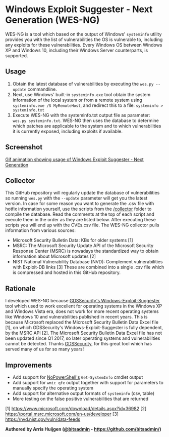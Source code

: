 # Windows Exploit Suggester - Next Generation (WES-NG)
WES-NG is a tool which based on the output of Windows' `systeminfo` utility provides you with the list of vulnerabilities the OS is vulnerable to, including any exploits for these vulnerabilities. Every Windows OS between Windows XP and Windows 10, including their Windows Server counterparts, is supported.

## Usage
1. Obtain the latest database of vulnerabilities by executing the `wes.py --update` commandline.
2. Next, use Windows' built-in `systeminfo.exe` tool obtain the system information of the local system or from a remote system using `systeminfo.exe /S MyRemoteHost`, and redirect this to a file: `systeminfo > systeminfo.txt`
3. Execute WES-NG with the systeminfo.txt output file as parameter: `wes.py systeminfo.txt`. WES-NG then uses the database to determine which patches are applicable to the system and to which vulnerabilities it is currently exposed, including exploits if available.

## Screenshot
[Gif animation showing usage of Windows Exploit Suggester - Next Generation](https://raw.githubusercontent.com/bitsadmin/wesng/master/demo.gif)

## Collector
This GitHub repository will regularly update the database of vulnerabilities so running `wes.py` with the `--update` parameter will get you the latest version.
In case for some reason you want to generate the .csv file with hotfix information yourself, use the scripts from the [/collector](collector) folder to compile the database. Read the comments at the top of each script and execute them in the order as they are listed below. After executing these scripts you will end up with the CVEs.csv file.
The WES-NG collector pulls information from various sources:
- Microsoft Security Bulletin Data: KBs for older systems [1]
- MSRC: The Microsoft Security Update API of the Microsoft Security Response Center (MSRC) is nowadays the standardized way to obtain information about Microsoft updates [2]
- NIST National Vulnerability Database (NVD): Complement vulnerabilities with Exploit-DB links [3]
These are combined into a single .csv file which is compressed and hosted in this GitHub repository.

## Rationale
I developed WES-NG because [GDSSecurity's Windows-Exploit-Suggester](https://github.com/GDSSecurity/Windows-Exploit-Suggester/) tool which used to work excellent for operating systems in the Windows XP and Windows Vista era, does not work for more recent operating systems like Windows 10 and vulnerabilities published in recent years. This is because Microsoft replaced the Microsoft Security Bulletin Data Excel file [1], on which GDSSecurity's Windows-Exploit-Suggester is fully dependent, by the MSRC API [2]. The Microsoft Security Bulletin Data Excel file has not been updated since Q1 2017, so later operating systems and vulnerabilities cannot be detected. Thanks [GDSSecurity](https://github.com/GDSSecurity/), for this great tool which has served many of us for so many years!

## Improvements
- Add support for [NoPowerShell's](https://github.com/bitsadmin/nopowershell/) `Get-SystemInfo` cmdlet output
- Add support for `wmic qfe` output together with support for parameters to manually specify the operating system
- Add support for alternative output formats of `systeminfo` (csv, table)
- More testing on the false positive vulnerabilities that are returned


[1] https://www.microsoft.com/download/details.aspx?id=36982
[2] https://portal.msrc.microsoft.com/en-us/developer
[3] https://nvd.nist.gov/vuln/data-feeds


**Authored by Arris Huijgen ([@bitsadmin](https://twitter.com/bitsadmin/) - https://github.com/bitsadmin/)**